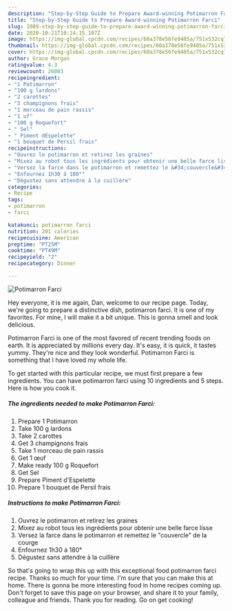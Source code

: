 ```yaml
---
description: "Step-by-Step Guide to Prepare Award-winning Potimarron Farci"
title: "Step-by-Step Guide to Prepare Award-winning Potimarron Farci"
slug: 1089-step-by-step-guide-to-prepare-award-winning-potimarron-farci
date: 2020-10-21T10:14:15.107Z
image: https://img-global.cpcdn.com/recipes/60a378e56fe9405a/751x532cq70/potimarron-farci-photo-principale-de-la-recette.jpg
thumbnail: https://img-global.cpcdn.com/recipes/60a378e56fe9405a/751x532cq70/potimarron-farci-photo-principale-de-la-recette.jpg
cover: https://img-global.cpcdn.com/recipes/60a378e56fe9405a/751x532cq70/potimarron-farci-photo-principale-de-la-recette.jpg
author: Grace Morgan
ratingvalue: 4.3
reviewcount: 26003
recipeingredient:
- "1 Potimarron"
- "100 g lardons"
- "2 carottes"
- "3 champignons frais"
- "1 morceau de pain rassis"
- "1 uf"
- "100 g Roquefort"
- " Sel"
- " Piment dEspelette"
- "1 bouquet de Persil frais"
recipeinstructions:
- "Ouvrez le potimarron et retirez les graines"
- "Mixez au robot tous les ingrédients pour obtenir une belle farce lisse"
- "Versez la farce dans le potimarron et remettez le &#34;couvercle&#34; de la courge"
- "Enfournez 1h30 à 180°"
- "Dégustez sans attendre à la cuillère"
categories:
- Recipe
tags:
- potimarron
- farci

katakunci: potimarron farci 
nutrition: 201 calories
recipecuisine: American
preptime: "PT25M"
cooktime: "PT49M"
recipeyield: "2"
recipecategory: Dinner

---
```



![Potimarron Farci](https://img-global.cpcdn.com/recipes/60a378e56fe9405a/751x532cq70/potimarron-farci-photo-principale-de-la-recette.jpg)

Hey everyone, it is me again, Dan, welcome to our recipe page. Today, we're going to prepare a distinctive dish, potimarron farci. It is one of my favorites. For mine, I will make it a bit unique. This is gonna smell and look delicious.



Potimarron Farci is one of the most favored of recent trending foods on earth. It is appreciated by millions every day. It's easy, it is quick, it tastes yummy. They're nice and they look wonderful. Potimarron Farci is something that I have loved my whole life.


To get started with this particular recipe, we must first prepare a few ingredients. You can have potimarron farci using 10 ingredients and 5 steps. Here is how you cook it.

<!--inarticleads1-->

##### The ingredients needed to make Potimarron Farci:

1. Prepare 1 Potimarron
1. Take 100 g lardons
1. Take 2 carottes
1. Get 3 champignons frais
1. Take 1 morceau de pain rassis
1. Get 1 œuf
1. Make ready 100 g Roquefort
1. Get  Sel
1. Prepare  Piment d&#39;Espelette
1. Prepare 1 bouquet de Persil frais




<!--inarticleads2-->

##### Instructions to make Potimarron Farci:

1. Ouvrez le potimarron et retirez les graines
1. Mixez au robot tous les ingrédients pour obtenir une belle farce lisse
1. Versez la farce dans le potimarron et remettez le &#34;couvercle&#34; de la courge
1. Enfournez 1h30 à 180°
1. Dégustez sans attendre à la cuillère




So that's going to wrap this up with this exceptional food potimarron farci recipe. Thanks so much for your time. I'm sure that you can make this at home. There is gonna be more interesting food in home recipes coming up. Don't forget to save this page on your browser, and share it to your family, colleague and friends. Thank you for reading. Go on get cooking!
